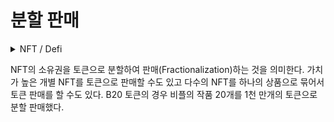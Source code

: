 # 분할 판매

<details>

<summary>NFT / Defi</summary>



</details>

NFT의 소유권을 토큰으로 분할하여 판매(Fractionalization)하는 것을 의미한다. 가치가 높은 개별 NFT를 토큰으로 판매할 수도 있고 다수의 NFT를 하나의 상품으로 묶어서 토큰 판매를 할 수도 있다. B20 토큰의 경우 비플의 작품 20개를 1천 만개의 토큰으로 분할 판매했다.
